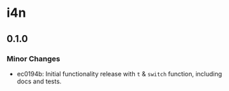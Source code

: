 # i4n

## 0.1.0

### Minor Changes

- ec0194b: Initial functionality release with `t` & `switch` function, including docs and tests.
